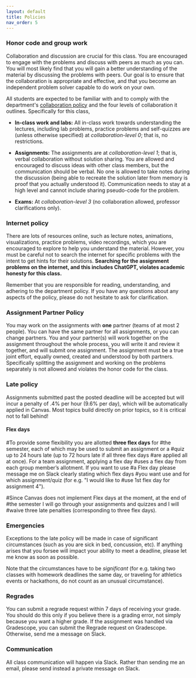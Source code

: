 ```yaml
---
layout: default 
title: Policies 
nav_order: 5
---
```



### Honor code and group work

Collaboration and discussion are crucial for this class.  You are
encouraged to engage with the problems and discuss with peers as much
as you can. You will most likely find that you will gain a better
understanding of the material by discussing the problems with
peers. Our goal is to ensure that the collaboration is appropriate and
effective, and that you become an independent problem solver capable
to do work on your own.

All students are expected to be familiar with
and to comply with the department's [collaboration
policy](https://turing.bowdoin.edu/dept/collab.php) and the four
levels of collaboration it outlines. Specifically for this class,

  * **In-class work and labs:** All in-class work towards
      understanding the lectures, including lab problems, practice
      problems and self-quizzes are (unless otherwise specified) at
      *collaboration-level 0*; that is, no restrictions.

  * **Assignments:** The assignments are at *collaboration-level 1*;
      that is, verbal collaboration without solution sharing. You are
      allowed and encouraged to discuss ideas with other class
      members, but the communication should be verbal. No one is
      allowed to take notes during the discussion (being able to
      recreate the solution later from memory is proof that you
      actually understood it). Communication needs to stay at a high
      level and cannot include sharing pseudo-code for the problem.

  * **Exams:** At *collaboration-level 3* (no collaboration
      allowed, professor clarifications only).

### Internet policy

There are lots of resources online, such as lecture
notes, animations, visualizations, practice problems, video
recordings, which you are encouraged to explore to help you understand
the material. However, you must be careful not to search the internet
for specific problems with the intent to get hints for their
solutions. __Searching for the assignment problems on the internet,
and this includes ChatGPT, violates academic honesty for this class.__


Remember that you are responsible for reading, understanding, and
adhering to the department policy. If you have any questions about any
aspects of the policy, please do not hesitate to ask for
clarification.



### Assignment Partner Policy

You may work on the assignments with **one** partner (teams of at most
2 people). You can have the same partner for all assignments, or you
can change partners. You and your partner(s) will work together on the
assignment throughout the whole process, you will write it and review
it together, and will submit one assignment. The assignment must be a
true joint effort, equally owned, created and understood by both
partners. Specifically splitting the assignment and working on the
problems separately is not allowed and violates the honor code for the
class.


### Late policy 

Assignments submitted past the posted deadline will be accepted but
will incur a penalty of .4% per hour (9.6% per day), which will be
automatically applied in Canvas.  Most topics build directly on prior
topics, so it is critical not to fall behind!


#### Flex days 
#To provide some flexibility  you are allotted __three flex days__ for
#the semester, each of which may be used to submit an assignment or a
#quiz up to 24 hours late (up to 72 hours late if all three flex days
#are applied all at once). For a team assignment, applying a flex day
#uses a flex day from each group member’s allotment. If you want to use
#a Flex day please message me on Slack clearly stating which flex days
#you want use and for which assignment/quiz (for e.g. "I would like to
#use 1st flex day for assignment 4").  

#Since Canvas does not implement Flex days at the moment, at the end of
#the semester I will go through your assignments and quizzes and I will
#waive three late penalties (corresponding to three flex days).





### Emergencies 

Exceptions to the late policy will be made in case of significant
circumstances (such as you are sick in bed, concussion, etc). If
anything arises that you forsee will impact your ability to meet a
deadline, please let me know as soon as possible.

Note that the circumstances have to be _significant_ (for e.g. taking
two classes with homework deadlines the same day, or traveling for
athletics events or hackathons, do not count as an unusual
circumstance).


### Regrades

You can submit a regrade request within 7 days of receiving your
grade. You should do this only if you believe there is a grading
error, not simply because you want a higher grade.  If the assignment
was handled via Gradescope, you can submit the Regrade request on
Gradescope. Otherwise, send me a message on Slack.


### Communication 

All class communication will happen via Slack. Rather than sending me
an email, please send instead a private message on Slack.

